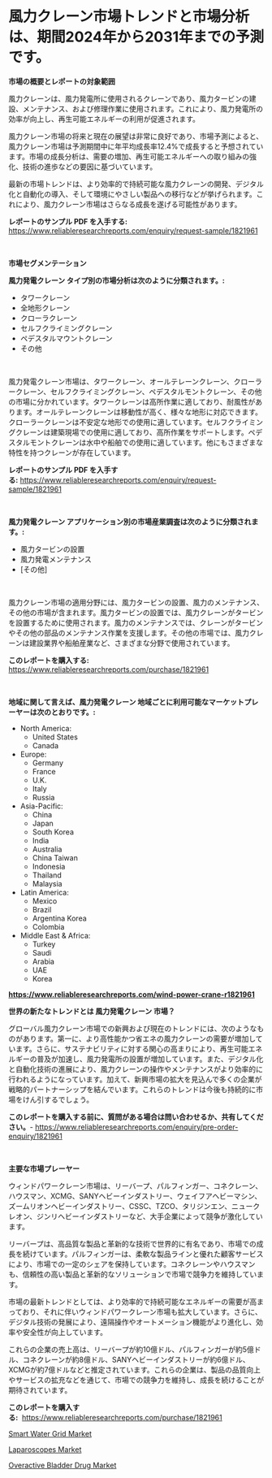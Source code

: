 <p><h1>風力クレーン市場トレンドと市場分析は、期間2024年から2031年までの予測です。</h1></p><p><strong>市場の概要とレポートの対象範囲</strong></p>
<p><p>風力クレーンは、風力発電所に使用されるクレーンであり、風力タービンの建設、メンテナンス、および修理作業に使用されます。これにより、風力発電所の効率が向上し、再生可能エネルギーの利用が促進されます。</p><p>風力クレーン市場の将来と現在の展望は非常に良好であり、市場予測によると、風力クレーン市場は予測期間中に年平均成長率12.4%で成長すると予想されています。市場の成長分析は、需要の増加、再生可能エネルギーへの取り組みの強化、技術の進歩などの要因に基づいています。</p><p>最新の市場トレンドは、より効率的で持続可能な風力クレーンの開発、デジタル化と自動化の導入、そして環境にやさしい製品への移行などが挙げられます。これにより、風力クレーン市場はさらなる成長を遂げる可能性があります。</p></p>
<p><strong>レポートのサンプル PDF を入手する:</strong> <a href="https://www.reliableresearchreports.com/enquiry/request-sample/1821961">https://www.reliableresearchreports.com/enquiry/request-sample/1821961</a></p>
<p>&nbsp;</p>
<p><strong>市場セグメンテーション</strong></p>
<p><strong>風力発電クレーン タイプ別の市場分析は次のように分類されます。:</strong></p>
<p><ul><li>タワークレーン</li><li>全地形クレーン</li><li>クローラクレーン</li><li>セルフクライミングクレーン</li><li>ペデスタルマウントクレーン</li><li>その他</li></ul></p>
<p>&nbsp;</p>
<p><p>風力発電クレーン市場は、タワークレーン、オールテレーンクレーン、クローラークレーン、セルフクライミングクレーン、ペデスタルモントクレーン、その他の市場に分かれています。タワークレーンは高所作業に適しており、耐風性があります。オールテレーンクレーンは移動性が高く、様々な地形に対応できます。クローラークレーンは不安定な地形での使用に適しています。セルフクライミングクレーンは建築現場での使用に適しており、高所作業をサポートします。ペデスタルモントクレーンは水中や船舶での使用に適しています。他にもさまざまな特性を持つクレーンが存在しています。</p></p>
<p><strong>レポートのサンプル PDF を入手する:</strong>&nbsp;<a href="https://www.reliableresearchreports.com/enquiry/request-sample/1821961">https://www.reliableresearchreports.com/enquiry/request-sample/1821961</a></p>
<p>&nbsp;</p>
<p><strong> 風力発電クレーン アプリケーション別の市場産業調査は次のように分類されます。:</strong></p>
<p><ul><li>風力タービンの設置</li><li>風力発電メンテナンス</li><li>[その他]</li></ul></p>
<p>&nbsp;</p>
<p><p>風力クレーン市場の適用分野には、風力タービンの設置、風力のメンテナンス、その他の市場が含まれます。風力タービンの設置では、風力クレーンがタービンを設置するために使用されます。風力のメンテナンスでは、クレーンがタービンやその他の部品のメンテナンス作業を支援します。その他の市場では、風力クレーンは建設業界や船舶産業など、さまざまな分野で使用されています。</p></p>
<p><strong>このレポートを購入する:</strong>&nbsp; <a href="https://www.reliableresearchreports.com/purchase/1821961">https://www.reliableresearchreports.com/purchase/1821961</a></p>
<p>&nbsp;</p>
<p><strong>地域に関して言えば、風力発電クレーン 地域ごとに利用可能なマーケットプレーヤーは次のとおりです。:</strong></p>
<p><ul>
    <li>
        North America:
        <ul>
            <li>United States</li>
            <li>Canada</li>
        </ul>
    </li>
    <li>
        Europe:
        <ul>
            <li>Germany</li>
            <li>France</li>
            <li>U.K.</li>
            <li>Italy</li>
            <li>Russia</li>
        </ul>
    </li>
    <li>
        Asia-Pacific:
        <ul>
            <li>China</li>
            <li>Japan</li>
            <li>South Korea</li>
            <li>India</li>
            <li>Australia</li>
            <li>China Taiwan</li>
            <li>Indonesia</li>
            <li>Thailand</li>
            <li>Malaysia</li>
        </ul>
    </li>
    <li>
        Latin America:
        <ul>
            <li>Mexico</li>
            <li>Brazil</li>
            <li>Argentina Korea</li>
            <li>Colombia</li>
        </ul>
    </li>
    <li>
        Middle East & Africa:
        <ul>
            <li>Turkey</li>
            <li>Saudi</li>
            <li>Arabia</li>
            <li>UAE</li>
            <li>Korea</li>
        </ul>
    </li>
    </ul></p>
<p><strong><a href="https://www.reliableresearchreports.com/wind-power-crane-r1821961">https://www.reliableresearchreports.com/wind-power-crane-r1821961</a></strong>&nbsp;</p>
<p><strong>世界の新たなトレンドとは 風力発電クレーン 市場？</strong></p>
<p><p>グローバル風力クレーン市場での新興および現在のトレンドには、次のようなものがあります。第一に、より高性能かつ省エネの風力クレーンの需要が増加しています。さらに、サステナビリティに対する関心の高まりにより、再生可能エネルギーの普及が加速し、風力発電所の設置が増加しています。また、デジタル化と自動化技術の進展により、風力クレーンの操作やメンテナンスがより効率的に行われるようになっています。加えて、新興市場の拡大を見込んで多くの企業が戦略的パートナーシップを結んでいます。これらのトレンドは今後も持続的に市場をけん引するでしょう。</p></p>
<p><strong>このレポートを購入する前に、質問がある場合は問い合わせるか、共有してください。</strong>- <a href="https://www.reliableresearchreports.com/enquiry/pre-order-enquiry/1821961">https://www.reliableresearchreports.com/enquiry/pre-order-enquiry/1821961</a></p>
<p>&nbsp;</p>
<p><strong>主要な市場プレーヤー</strong></p>
<p><p>ウィンドパワークレーン市場は、リーバープ、パルフィンガー、コネクレーン、ハウスマン、XCMG、SANYヘビーインダストリー、ウェイフアヘビーマシン、ズームリオンヘビーインダストリー、CSSC、TZCO、タリジンエン、ニュークレオン、ジンリヘビーインダストリーなど、大手企業によって競争が激化しています。</p><p>リーバープは、高品質な製品と革新的な技術で世界的に有名であり、市場での成長を続けています。パルフィンガーは、柔軟な製品ラインと優れた顧客サービスにより、市場での一定のシェアを保持しています。コネクレーンやハウスマンも、信頼性の高い製品と革新的なソリューションで市場で競争力を維持しています。</p><p>市場の最新トレンドとしては、より効率的で持続可能なエネルギーの需要が高まっており、それに伴いウィンドパワークレーン市場も拡大しています。さらに、デジタル技術の発展により、遠隔操作やオートメーション機能がより進化し、効率や安全性が向上しています。</p><p>これらの企業の売上高は、リーバープが約10億ドル、パルフィンガーが約5億ドル、コネクレーンが約8億ドル、SANYヘビーインダストリーが約6億ドル、XCMGが約7億ドルなどと推定されています。これらの企業は、製品の品質向上やサービスの拡充などを通じて、市場での競争力を維持し、成長を続けることが期待されています。</p></p>
<p><strong>このレポートを購入する:</strong>&nbsp;&nbsp;<a href="https://www.reliableresearchreports.com/purchase/1821961">https://www.reliableresearchreports.com/purchase/1821961</a></p>
<p><p><a href="https://www.linkedin.com/pulse/smart-water-gridnbspmarket-focuses-market-share-size-projected-8crle?trackingId=eveZoUaLXySyISaAjGC%2Fyg%3D%3D">Smart Water Grid Market</a></p><p><a href="https://www.linkedin.com/pulse/laparoscopes-market-size-outlook-forecast-2024-2031-dazte?trackingId=8A5ANes74px4ZbP1jQBhFw%3D%3D">Laparoscopes Market</a></p><p><a href="https://www.linkedin.com/pulse/overactive-bladder-drug-market-furnishes-information-share-jzxce?trackingId=waUjdQdIDKtbxfLyzuvXRQ%3D%3D">Overactive Bladder Drug Market</a></p></p>